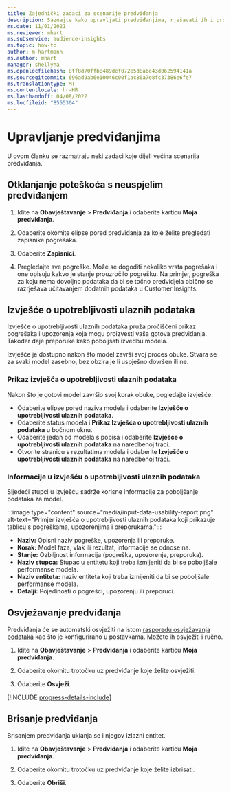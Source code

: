 ```yaml
---
title: Zajednički zadaci za scenarije predviđanja
description: Saznajte kako upravljati predviđanjima, rješavati ih i pročišćavati.
ms.date: 11/01/2021
ms.reviewer: mhart
ms.subservice: audience-insights
ms.topic: how-to
author: m-hartmann
ms.author: mhart
manager: shellyha
ms.openlocfilehash: 8ff8d70ffb8489def072e5d8a6e43d062594141a
ms.sourcegitcommit: 696ad9ab6e10046c00f1ac86a7e8fc37386e6fe7
ms.translationtype: MT
ms.contentlocale: hr-HR
ms.lasthandoff: 04/08/2022
ms.locfileid: "8555304"
---
```

# <a name="manage-predictions"></a>Upravljanje predviđanjima

U ovom članku se razmatraju neki zadaci koje dijeli većina scenarija predviđanja.

## <a name="troubleshoot-a-failed-prediction"></a>Otklanjanje poteškoća s neuspjelim predviđanjem

1. Idite na **Obavještavanje** > **Predviđanja** i odaberite karticu **Moja predviđanja**.

1. Odaberite okomite elipse pored predviđanja za koje želite pregledati zapisnike pogrešaka.

1. Odaberite **Zapisnici**.

1. Pregledajte sve pogreške. Može se dogoditi nekoliko vrsta pogrešaka i one opisuju kakvo je stanje prouzročilo pogrešku. Na primjer, pogreška za koju nema dovoljno podataka da bi se točno predvidjela obično se razrješava učitavanjem dodatnih podataka u Customer Insights.

## <a name="input-data-usability-report"></a>Izvješće o upotrebljivosti ulaznih podataka

Izvješće o upotrebljivosti ulaznih podataka pruža pročišćeni prikaz pogrešaka i upozorenja koja mogu proizvesti vaša gotova predviđanja. Također daje preporuke kako poboljšati izvedbu modela.

Izvješće je dostupno nakon što model završi svoj proces obuke. Stvara se za svaki model zasebno, bez obzira je li uspješno dovršen ili ne.

### <a name="view-the-input-data-usability-report"></a>Prikaz izvješća o upotrebljivosti ulaznih podataka

Nakon što je gotovi model završio svoj korak obuke, pogledajte izvješće:
- Odaberite elipse pored naziva modela i odaberite **Izvješće o upotrebljivosti ulaznih podataka**.
- Odaberite status modela i **Prikaz Izvješća o upotrebljivosti ulaznih podataka** u bočnom oknu.
- Odaberite jedan od modela s popisa i odaberite **Izvješće o upotrebljivosti ulaznih podataka** na naredbenoj traci.
- Otvorite stranicu s rezultatima modela i odaberite **Izvješće o upotrebljivosti ulaznih podataka** na naredbenoj traci.

### <a name="information-in-the-input-data-usability-report"></a>Informacije u izvješću o upotrebljivosti ulaznih podataka

Sljedeći stupci u izvješću sadrže korisne informacije za poboljšanje podataka za model.

:::image type="content" source="media/input-data-usability-report.png" alt-text="Primjer izvješća o upotrebljivosti ulaznih podataka koji prikazuje tablicu s pogreškama, upozorenjima i preporukama.":::

- **Naziv:** Opisni naziv pogreške, upozorenja ili preporuke.
- **Korak:** Model faza, vlak ili rezultat, informacije se odnose na.
- **Stanje:** Ozbiljnost informacija (pogreška, upozorenje, preporuka).
- **Naziv stupca:** Stupac u entitetu koji treba izmijeniti da bi se poboljšale performanse modela.
- **Naziv entiteta:** naziv entiteta koji treba izmijeniti da bi se poboljšale performanse modela.
- **Detalji:** Pojedinosti o pogrešci, upozorenju ili preporuci.

## <a name="refresh-a-prediction"></a>Osvježavanje predviđanja

Predviđanja će se automatski osvježiti na istom [rasporedu osvježavanja podataka](system.md#schedule-tab) kao što je konfigurirano u postavkama. Možete ih osvježiti i ručno.

1. Idite na **Obavještavanje** > **Predviđanja** i odaberite karticu **Moja predviđanja**.

1. Odaberite okomitu trotočku uz predviđanje koje želite osvježiti.

1. Odaberite **Osvježi**.

[!INCLUDE [progress-details-include](../includes/progress-details-pane.md)]

## <a name="delete-a-prediction"></a>Brisanje predviđanja

Brisanjem predviđanja uklanja se i njegov izlazni entitet.

1. Idite na **Obavještavanje** > **Predviđanja** i odaberite karticu **Moja predviđanja**.

1. Odaberite okomitu trotočku uz predviđanje koje želite izbrisati.

1. Odaberite **Obriši**.
